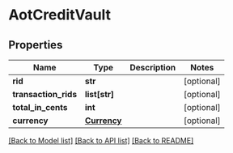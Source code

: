 # AotCreditVault

## Properties
Name | Type | Description | Notes
------------ | ------------- | ------------- | -------------
**rid** | **str** |  | [optional] 
**transaction_rids** | **list[str]** |  | [optional] 
**total_in_cents** | **int** |  | [optional] 
**currency** | [**Currency**](Currency.md) |  | [optional] 

[[Back to Model list]](../README.md#documentation-for-models) [[Back to API list]](../README.md#documentation-for-api-endpoints) [[Back to README]](../README.md)


